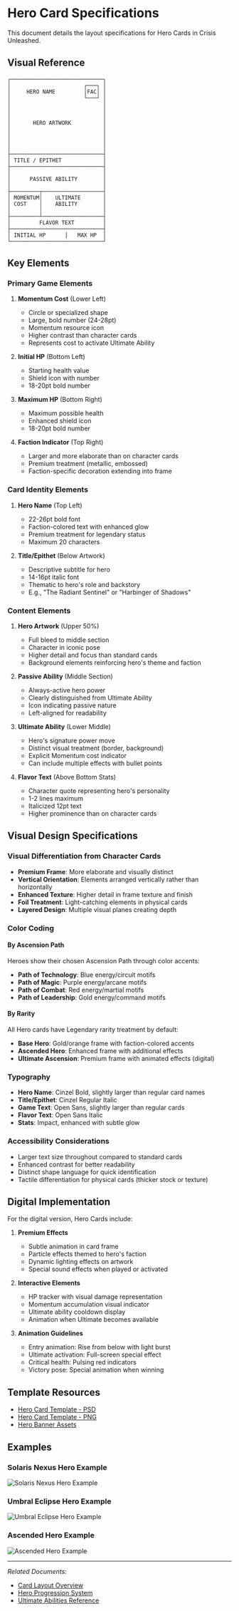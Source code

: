 # Hero Card Specifications

This document details the layout specifications for Hero Cards in Crisis Unleashed.

## Visual Reference

``` text
┌─────────────────────────────┐
│                       ┌───┐ │
│     HERO NAME         │FAC│ │
│                       └───┘ │
│                             │
│                             │
│                             │
│       HERO ARTWORK          │
│                             │
│                             │
│                             │
│                             │
├─────────────────────────────┤
│ TITLE / EPITHET             │
├─────────────────────────────┤
│                             │
│      PASSIVE ABILITY        │
│                             │
├─────────┬───────────────────┤
│ MOMENTUM│    ULTIMATE       │
│ COST    │    ABILITY        │
│         │                   │
├─────────┴───────────────────┤
│         FLAVOR TEXT         │
├─────────────────────────────┤
│ INITIAL HP      │   MAX HP  │
└─────────────────────────────┘
```

## Key Elements

### Primary Game Elements

1. **Momentum Cost** (Lower Left)
   - Circle or specialized shape
   - Large, bold number (24-28pt)
   - Momentum resource icon
   - Higher contrast than character cards
   - Represents cost to activate Ultimate Ability

2. **Initial HP** (Bottom Left)
   - Starting health value
   - Shield icon with number
   - 18-20pt bold number

3. **Maximum HP** (Bottom Right)
   - Maximum possible health
   - Enhanced shield icon
   - 18-20pt bold number

4. **Faction Indicator** (Top Right)
   - Larger and more elaborate than on character cards
   - Premium treatment (metallic, embossed)
   - Faction-specific decoration extending into frame

### Card Identity Elements

1. **Hero Name** (Top Left)
   - 22-26pt bold font
   - Faction-colored text with enhanced glow
   - Premium treatment for legendary status
   - Maximum 20 characters

2. **Title/Epithet** (Below Artwork)
   - Descriptive subtitle for hero
   - 14-16pt italic font
   - Thematic to hero's role and backstory
   - E.g., "The Radiant Sentinel" or "Harbinger of Shadows"

### Content Elements

1. **Hero Artwork** (Upper 50%)
   - Full bleed to middle section
   - Character in iconic pose
   - Higher detail and focus than standard cards
   - Background elements reinforcing hero's theme and faction

2. **Passive Ability** (Middle Section)
   - Always-active hero power
   - Clearly distinguished from Ultimate Ability
   - Icon indicating passive nature
   - Left-aligned for readability

3. **Ultimate Ability** (Lower Middle)
   - Hero's signature power move
   - Distinct visual treatment (border, background)
   - Explicit Momentum cost indicator
   - Can include multiple effects with bullet points

4. **Flavor Text** (Above Bottom Stats)
   - Character quote representing hero's personality
   - 1-2 lines maximum
   - Italicized 12pt text
   - Higher prominence than on character cards

## Visual Design Specifications

### Visual Differentiation from Character Cards

- **Premium Frame**: More elaborate and visually distinct
- **Vertical Orientation**: Elements arranged vertically rather than horizontally
- **Enhanced Texture**: Higher detail in frame texture and finish
- **Foil Treatment**: Light-catching elements in physical cards
- **Layered Design**: Multiple visual planes creating depth

### Color Coding

#### By Ascension Path

Heroes show their chosen Ascension Path through color accents:

- **Path of Technology**: Blue energy/circuit motifs
- **Path of Magic**: Purple energy/arcane motifs
- **Path of Combat**: Red energy/martial motifs
- **Path of Leadership**: Gold energy/command motifs

#### By Rarity

All Hero cards have Legendary rarity treatment by default:

- **Base Hero**: Gold/orange frame with faction-colored accents
- **Ascended Hero**: Enhanced frame with additional effects
- **Ultimate Ascension**: Premium frame with animated effects (digital)

### Typography

- **Hero Name**: Cinzel Bold, slightly larger than regular card names
- **Title/Epithet**: Cinzel Regular Italic
- **Game Text**: Open Sans, slightly larger than regular cards
- **Flavor Text**: Open Sans Italic
- **Stats**: Impact, enhanced with subtle glow

### Accessibility Considerations

- Larger text size throughout compared to standard cards
- Enhanced contrast for better readability
- Distinct shape language for quick identification
- Tactile differentiation for physical cards (thicker stock or texture)

## Digital Implementation

For the digital version, Hero Cards include:

1. **Premium Effects**
   - Subtle animation in card frame
   - Particle effects themed to hero's faction
   - Dynamic lighting effects on artwork
   - Special sound effects when played or activated

2. **Interactive Elements**
   - HP tracker with visual damage representation
   - Momentum accumulation visual indicator
   - Ultimate ability cooldown display
   - Animation when Ultimate becomes available

3. **Animation Guidelines**
   - Entry animation: Rise from below with light burst
   - Ultimate activation: Full-screen special effect
   - Critical health: Pulsing red indicators
   - Victory pose: Special animation when winning

## Template Resources

- [Hero Card Template - PSD](../design/templates/hero_card_template.psd)
- [Hero Card Template - PNG](../design/templates/hero_card_template.png)
- [Hero Banner Assets](../design/templates/hero_banners.zip)

## Examples

### Solaris Nexus Hero Example

![Solaris Nexus Hero Example](../design/examples/solaris_hero_example.png)

### Umbral Eclipse Hero Example

![Umbral Eclipse Hero Example](../design/examples/umbral_hero_example.png)

### Ascended Hero Example

![Ascended Hero Example](../design/examples/ascended_hero_example.png)

---

*Related Documents:*

- [Card Layout Overview](card_layout_overview.md)
- [Hero Progression System](../mechanics/hero_progression.md)
- [Ultimate Abilities Reference](../mechanics/ultimate_abilities.md)

